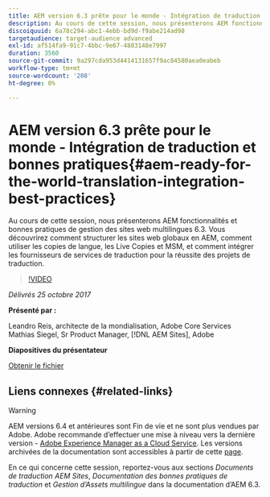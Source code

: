 ```yaml
---
title: AEM version 6.3 prête pour le monde - Intégration de traduction et bonnes pratiques
description: Au cours de cette session, nous présenterons AEM fonctionnalités et bonnes pratiques de gestion des sites web multilingues 6.3. Vous découvrirez comment structurer les sites web globaux en AEM, comment utiliser les copies de langue, les Live Copies et MSM, et comment intégrer les fournisseurs de services de traduction pour la réussite des projets de traduction.
discoiquuid: 6a78c294-abc1-4ebb-bd9d-f9abe214ad98
targetaudience: target-audience advanced
exl-id: af514fa9-91c7-4bbc-9e67-4803148e7997
duration: 3560
source-git-commit: 9a297cda953d4414131657f9ac84580aea0eabeb
workflow-type: tm+mt
source-wordcount: '208'
ht-degree: 0%

---
```


# AEM version 6.3 prête pour le monde - Intégration de traduction et bonnes pratiques{#aem-ready-for-the-world-translation-integration-best-practices}

Au cours de cette session, nous présenterons AEM fonctionnalités et bonnes pratiques de gestion des sites web multilingues 6.3. Vous découvrirez comment structurer les sites web globaux en AEM, comment utiliser les copies de langue, les Live Copies et MSM, et comment intégrer les fournisseurs de services de traduction pour la réussite des projets de traduction.

>[!VIDEO](https://video.tv.adobe.com/v/21532/?quality=9)

*Délivrés 25 octobre 2017*

**Présenté par :**

Leandro Reis, architecte de la mondialisation, Adobe Core Services\
Mathias Siegel, Sr Product Manager, [!DNL AEM Sites], Adobe

**Diapositives du présentateur**

[Obtenir le fichier](assets/immerse-2017-translationpresentation-rev1.pdf)

## Liens connexes {#related-links}

>[!WARNING]
>
>AEM versions 6.4 et antérieures sont Fin de vie et ne sont plus vendues par Adobe.  Adobe recommande d’effectuer une mise à niveau vers la dernière version - [Adobe Experience Manager as a Cloud Service](https://experienceleague.adobe.com/docs/experience-manager-cloud-service.html).  Les versions archivées de la documentation sont accessibles à partir de cette [page](https://experienceleague.adobe.com/docs/experience-manager-release-information/aem-release-updates/previous-updates/aem-previous-versions.html?lang=fr).
>
>En ce qui concerne cette session, reportez-vous aux sections *Documents de traduction AEM Sites*, *Documentation des bonnes pratiques de traduction* et *Gestion d’Assets multilingue* dans la documentation d’AEM 6.3.
